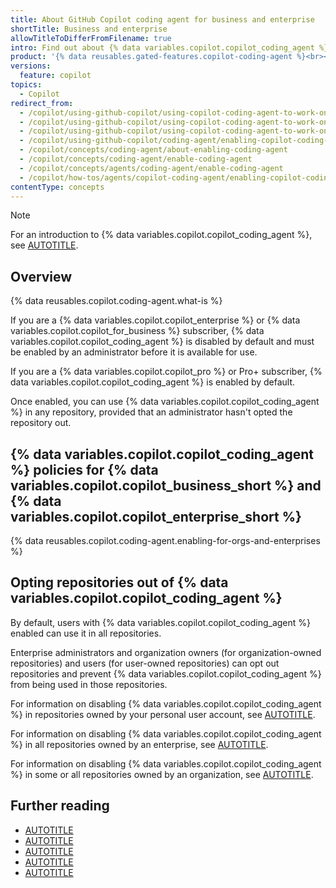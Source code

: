 ```yaml
---
title: About GitHub Copilot coding agent for business and enterprise
shortTitle: Business and enterprise
allowTitleToDifferFromFilename: true
intro: Find out about {% data variables.copilot.copilot_coding_agent %} policies available for {% data variables.copilot.copilot_enterprise %} and {% data variables.copilot.copilot_for_business %}, and about disabling the agent for specific repositories.
product: '{% data reusables.gated-features.copilot-coding-agent %}<br><a href="https://github.com/features/copilot/plans?ref_cta=Copilot+plans+signup&ref_loc=enabling+copilot+coding+agent&ref_page=docs" target="_blank" class="btn btn-primary mt-3 mr-3 no-underline"><span>Sign up for {% data variables.product.prodname_copilot_short %}</span> {% octicon "link-external" height:16 %}</a>'
versions:
  feature: copilot
topics:
  - Copilot
redirect_from:
  - /copilot/using-github-copilot/using-copilot-coding-agent-to-work-on-tasks/enabling-copilot-coding-agent
  - /copilot/using-github-copilot/using-copilot-coding-agent-to-work-on-issues/enabling-copilot-coding-agent-for-your-personal-repositories
  - /copilot/using-github-copilot/using-copilot-coding-agent-to-work-on-tasks/enabling-copilot-coding-agent-for-your-personal-repositories
  - /copilot/using-github-copilot/coding-agent/enabling-copilot-coding-agent
  - /copilot/concepts/coding-agent/about-enabling-coding-agent
  - /copilot/concepts/coding-agent/enable-coding-agent
  - /copilot/concepts/agents/coding-agent/enable-coding-agent
  - /copilot/how-tos/agents/copilot-coding-agent/enabling-copilot-coding-agent
contentType: concepts
---
```


> [!NOTE]
> For an introduction to {% data variables.copilot.copilot_coding_agent %}, see [AUTOTITLE](/copilot/concepts/about-copilot-coding-agent).

## Overview

{% data reusables.copilot.coding-agent.what-is %}

If you are a {% data variables.copilot.copilot_enterprise %} or {% data variables.copilot.copilot_for_business %} subscriber, {% data variables.copilot.copilot_coding_agent %} is disabled by default and must be enabled by an administrator before it is available for use.

If you are a {% data variables.copilot.copilot_pro %} or Pro+ subscriber, {% data variables.copilot.copilot_coding_agent %} is enabled by default.

Once enabled, you can use {% data variables.copilot.copilot_coding_agent %} in any repository, provided that an administrator hasn't opted the repository out.

## {% data variables.copilot.copilot_coding_agent %} policies for {% data variables.copilot.copilot_business_short %} and {% data variables.copilot.copilot_enterprise_short %}

{% data reusables.copilot.coding-agent.enabling-for-orgs-and-enterprises %}

## Opting repositories out of {% data variables.copilot.copilot_coding_agent %}

By default, users with {% data variables.copilot.copilot_coding_agent %} enabled can use it in all repositories.

Enterprise administrators and organization owners (for organization-owned repositories) and users (for user-owned repositories) can opt out repositories and prevent {% data variables.copilot.copilot_coding_agent %} from being used in those repositories.

For information on disabling {% data variables.copilot.copilot_coding_agent %} in repositories owned by your personal user account, see [AUTOTITLE](/copilot/managing-copilot/managing-copilot-as-an-individual-subscriber/managing-your-copilot-plan/managing-copilot-policies-as-an-individual-subscriber#enabling-or-disabling-copilot-coding-agent).

For information on disabling {% data variables.copilot.copilot_coding_agent %} in all repositories owned by an enterprise, see [AUTOTITLE](/enterprise-cloud@latest/copilot/managing-copilot/managing-copilot-for-your-enterprise/managing-copilot-coding-agent-in-your-enterprise).

For information on disabling {% data variables.copilot.copilot_coding_agent %} in some or all repositories owned by an organization, see [AUTOTITLE](/copilot/managing-copilot/managing-github-copilot-in-your-organization/adding-copilot-coding-agent-to-organization).

## Further reading

* [AUTOTITLE](/copilot/using-github-copilot/coding-agent)
* [AUTOTITLE](/copilot/customizing-copilot/customizing-the-development-environment-for-copilot-coding-agent)
* [AUTOTITLE](/copilot/customizing-copilot/customizing-or-disabling-the-firewall-for-copilot-coding-agent)
* [AUTOTITLE](/copilot/using-github-copilot/coding-agent/extending-copilot-coding-agent-with-mcp)
* [AUTOTITLE](/copilot/rolling-out-github-copilot-at-scale/enabling-developers/using-copilot-coding-agent-in-org)
